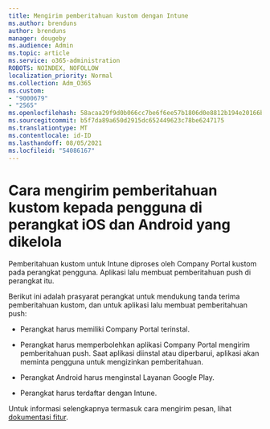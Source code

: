 ```yaml
---
title: Mengirim pemberitahuan kustom dengan Intune
ms.author: brenduns
author: brenduns
manager: dougeby
ms.audience: Admin
ms.topic: article
ms.service: o365-administration
ROBOTS: NOINDEX, NOFOLLOW
localization_priority: Normal
ms.collection: Adm_O365
ms.custom:
- "9000679"
- "2565"
ms.openlocfilehash: 58acaa29f9d0b066cc7be6f6ee57b1806d0e8812b194e20166b133b7715226a8
ms.sourcegitcommit: b5f7da89a650d2915dc652449623c78be6247175
ms.translationtype: MT
ms.contentlocale: id-ID
ms.lasthandoff: 08/05/2021
ms.locfileid: "54086167"
---
```

# <a name="how-to-send-custom-notifications-to-the-users-of-managed-ios-and-android-devices"></a>Cara mengirim pemberitahuan kustom kepada pengguna di perangkat iOS dan Android yang dikelola

Pemberitahuan kustom untuk Intune diproses oleh Company Portal kustom pada perangkat pengguna. Aplikasi lalu membuat pemberitahuan push di perangkat itu.

Berikut ini adalah prasyarat perangkat untuk mendukung tanda terima pemberitahuan kustom, dan untuk aplikasi lalu membuat pemberitahuan push:

- Perangkat harus memiliki Company Portal terinstal.  

- Perangkat harus memperbolehkan aplikasi Company Portal mengirim pemberitahuan push. Saat aplikasi diinstal atau diperbarui, aplikasi akan meminta pengguna untuk mengizinkan pemberitahuan.

- Perangkat Android harus menginstal Layanan Google Play.

- Perangkat harus terdaftar dengan Intune.

Untuk informasi selengkapnya termasuk cara mengirim pesan, lihat [dokumentasi fitur](https://docs.microsoft.com/intune/custom-notifications).
